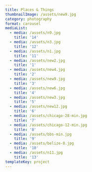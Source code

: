 ```yaml
---
title: Places & Things
thumbnailImage: /assets/new9.jpg
category: photography
format: carousel
mediaList:
  - media: /assets/n9.jpg
    title: '14'
  - media: /assets/n3.jpg
    title: '12'
  - media: /assets/n1.jpg
    title: '11'
  - media: /assets/new2.jpg
    title: '1'
  - media: /assets/new4.jpg
    title: '2'
  - media: /assets/new9.jpg
    title: '3'
  - media: /assets/new6.jpg
    title: '4'
  - media: /assets/new3.jpg
    title: '5'
  - media: /assets/new12.jpg
    title: '6'
  - media: /assets/chicago-28-min.jpg
    title: '7'
  - media: /assets/chicago-12-min.jpg
    title: '8'
  - media: /assets/bbs-min.jpg
    title: '9'
  - media: /assets/belize-8.jpg
    title: '10'
  - media: /assets/n11.jpg
    title: '13'
templateKey: project
---
```


